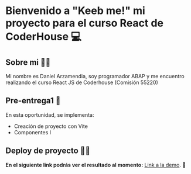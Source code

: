 # Bienvenido a "Keeb me!" mi proyecto para el curso React de CoderHouse 💻

## Sobre mi 👨‍💻
Mi nombre es Daniel Arzamendia, soy programador ABAP y me encuentro realizando el curso React JS de Coderhouse (Comisión 55220)

## Pre-entrega1 📌
En esta oportunidad, se implementa:
- Creación de proyecto con Vite
- Componentes I

## Deploy de proyecto 🔌🚀
**En el siguiente link podrás ver el resultado al momento:** [Link a la demo](https://darzamendia.github.io/react-project//). 🚀
